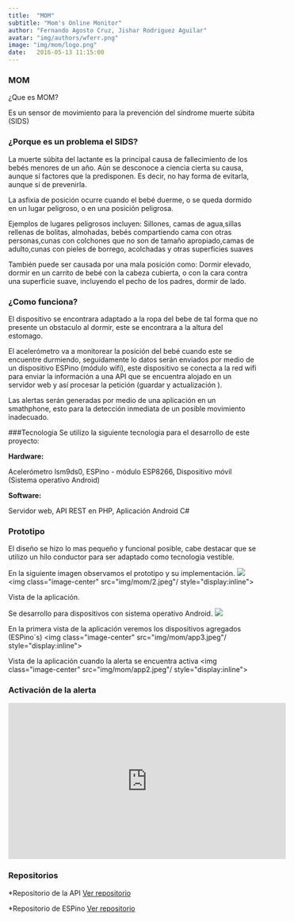 ```yaml
---
title:  "MOM"
subtitle: "Mom's Online Monitor"
author: "Fernando Agosto Cruz, Jishar Rodriguez Aguilar"
avatar: "img/authors/wferr.png"
image: "img/mom/logo.png"
date:   2016-05-13 11:15:00
---
```


### MOM
¿Que es MOM?


Es un sensor de movimiento para la prevención del síndrome muerte súbita (SIDS) 

### ¿Porque es un problema el SIDS?
La muerte súbita del lactante es la principal causa de fallecimiento de los bebés menores de un año. Aún se desconoce a ciencia cierta su causa, aunque sí factores que la predisponen. Es decir, no hay forma de evitarla, aunque sí de prevenirla.

La asfixia de posición ocurre cuando el bebé duerme, o se queda dormido en un lugar peligroso, o en una posición peligrosa. 


Ejemplos de lugares peligrosos incluyen: Sillones, camas de agua,sillas rellenas de bolitas, almohadas, bebés compartiendo cama con otras personas,cunas con colchones que no son de tamaño apropiado,camas de adulto,cunas con pieles de borrego, acolchadas y otras superficies suaves


También puede ser causada por una mala posición como: Dormir elevado, dormir en un carrito de bebé con la cabeza cubierta, o con la cara contra una superficie suave, incluyendo el pecho de los padres, dormir de lado.


### ¿Como funciona?

El dispositivo se encontrara adaptado a la ropa del bebe de tal forma que no presente un obstaculo al dormir, este se encontrara a la altura del estomago.


El acelerómetro va a monitorear la posición del bebé cuando este se encuentre durmiendo, seguidamente lo datos serán enviados por medio de un dispositivo ESPino (módulo wifi), este dispositivo se conecta a la red wifi para enviar la información a una  API que se encuentra alojado en un servidor web  y así procesar la petición (guardar y actualización ).


Las alertas serán generadas por medio de una aplicación en un smathphone, esto para la detección inmediata de un posible movimiento inadecuado.


###Tecnologia 
Se utilizo la siguiente tecnologia para el desarrollo de este proyecto:


**Hardware:**


Acelerómetro lsm9ds0, ESPino - módulo ESP8266, Dispositivo móvil (Sistema operativo Android)


**Software:**


Servidor web, API REST en PHP, Aplicación Android C#


### Prototipo
El diseño se hizo lo mas pequeño y funcional posible, cabe destacar que se utilizo un hilo conductor para ser adaptado como tecnologia vestible.


En la siguiente imagen observamos el prototipo y su implementación.
<img class="image-center" src="img/mom/1.JPG"  style="display:inline"/>
<img class="image-center" src="img/mom/2.jpeg"/ style="display:inline">


Vista de la aplicación.

Se desarrollo para dispositivos con sistema operativo Android.
<img class="image-center" src="img/mom/app1.JPG"  style="display:inline"/>


En la primera vista de la aplicación veremos los dispositivos agregados (ESPino´s) 
<img class="image-center" src="img/mom/app3.jpeg"/ style="display:inline">


Vista de la aplicación cuando la alerta se encuentra activa
<img class="image-center" src="img/mom/app2.jpeg"/ style="display:inline">



### Activación de la alerta
<iframe width="560" height="315" src="https://www.youtube.com/watch?v=2kjEEVfhhww&feature=youtu.be" frameborder="0" allowfullscreen></iframe>


### Repositorios

*Repositorio de la API [Ver repositorio](https://github.com/fdoago/MomDevices)


*Repositorio de ESPino [Ver repositorio](https://github.com/fdoago/MomDevicesEspinoLuaSender)

